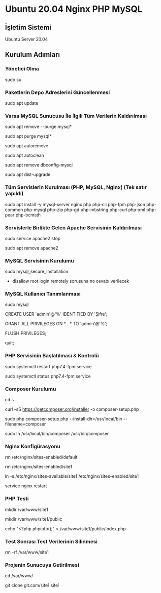 # Ubuntu 20.04 Nginx PHP MySQL

## İşletim Sistemi

Ubuntu Server 20.04

## Kurulum Adımları

### Yönetici Olma

sudo su

### Paketlerin Depo Adreslerini Güncellenmesi

sudo apt update

### Varsa MySQL Sunucusu İle İlgili Tüm Verilerin Kaldırılması

sudo apt remove --purge mysql\*

sudo apt purge mysql\*

sudo apt autoremove

sudo apt autoclean

sudo apt remove dbconfig-mysql

sudo apt dist-upgrade

### Tüm Servislerin Kurulması (PHP, MySQL, Nginx) (Tek satır yapıldı)

sudo apt install -y mysql-server nginx php php-cli php-fpm php-json php-common php-mysql php-zip php-gd php-mbstring php-curl php-xml php-pear php-bcmath

### Servislerle Birlikte Gelen Apache Servisinin Kaldırılması

sudo service apache2 stop

sudo apt remove apache2

### MySQL Servisinin Kurulumu

sudo mysql\_secure\_installation

- disallow root login remotely sorusuna no cevabı verilecek

### MySQL Kullanıcı Tanımlanması

sudo mysql

CREATE USER &#39;admin&#39;@&#39;%&#39; IDENTIFIED BY &#39;Şifre&#39;;

GRANT ALL PRIVILEGES ON \* . \* TO &#39;admin&#39;@&#39;%&#39;;

FLUSH PRIVILEGES;

quit;

### PHP Servisinin Başlatılması &amp; Kontrolü

sudo systemctl restart php7.4-fpm.service

sudo systemctl status php7.4-fpm.service

### Composer Kurulumu

cd ~

curl -sS https://getcomposer.org/installer -o composer-setup.php

sudo php composer-setup.php --install-dir=/usr/local/bin --filename=composer

sudo ln /usr/local/bin/composer /usr/bin/composer

### Nginx Konfigürasyonu

rm /etc/nginx/sites-enabled/default

rm /etc/nginx/sites-enabled/site1

ln -s /etc/nginx/sites-available/site1 /etc/nginx/sites-enabled/site1

service nginx restart

### PHP Testi

mkdir /var/www/site1

mkdir /var/www/site1/public

echo "\<?php phpinfo();" \> /var/www/site1/public/index.php

### Test Sonrası Test Verilerinin Silinmesi

rm -rf /var/www/site1

### Projenin Sunucuya Getirilmesi

cd /var/www/

git clone git.com/site1 site1
